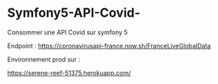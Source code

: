 # Symfony5-API-Covid-
Consommer une API Covid sur symfony 5 


Endpoint : https://coronavirusapi-france.now.sh/FranceLiveGlobalData


Environnement prod sur : 

https://serene-reef-51375.herokuapp.com/